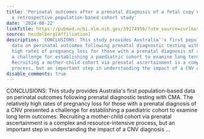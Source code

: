 ```yaml
---
title: 'Perinatal outcomes after a prenatal diagnosis of a fetal copy number variant:
  a retrospective population-based cohort study'
date: '2024-08-22'
linkTitle: https://pubmed.ncbi.nlm.nih.gov/39174956/?utm_source=curl&utm_medium=rss&utm_campaign=pubmed-2&utm_content=1FakS-2QOkCT8HsMOQP1bCRQ4YzyumYOmxmF0moLsQ3dFB1E9V&fc=20220326224207&ff=20240823182400&v=2.18.0.post9+e462414
source: heidelberg[Affiliation]
description: 'CONCLUSIONS: This study provides Australia''s first population-based
  data on perinatal outcomes following prenatal diagnostic testing with CMA. The relatively
  high rates of pregnancy loss for those with a prenatal diagnosis of a CNV presented
  a challenge for establishing a paediatric cohort to examine long term outcomes.
  Recruiting a mother-child cohort via prenatal ascertainment is a complex and resource-intensive
  process, but an important step in understanding the impact of a CNV diagnosis ...'
disable_comments: true
---
```

CONCLUSIONS: This study provides Australia's first population-based data on perinatal outcomes following prenatal diagnostic testing with CMA. The relatively high rates of pregnancy loss for those with a prenatal diagnosis of a CNV presented a challenge for establishing a paediatric cohort to examine long term outcomes. Recruiting a mother-child cohort via prenatal ascertainment is a complex and resource-intensive process, but an important step in understanding the impact of a CNV diagnosis ...